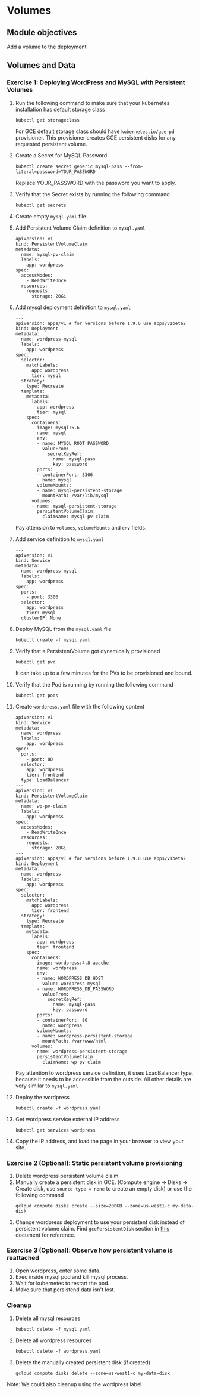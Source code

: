 Volumes
=======

Module objectives
-----------------

Add a volume to the deployment 

## Volumes and Data 

### Exercise 1: Deploying WordPress and MySQL with Persistent Volumes

1. Run the following command to make sure that your kubernetes installation has default storage class
    ```
    kubectl get storageclass
    ```
    For GCE default storage class should have `kubernetes.io/gce-pd` provisioner. This provisioner creates GCE persistent disks for any requested persistent volume.

1. Create a Secret for MySQL Password
    ```
    kubectl create secret generic mysql-pass --from-literal=password=YOUR_PASSWORD
    ```
    Replace YOUR_PASSWORD with the password you want to apply.

1. Verify that the Secret exists by running the following command
    ```
    kubectl get secrets
    ```

1. Create empty `mysql.yaml` file. 

1. Add Persistent Volume Claim definition to `mysql.yaml`
    ```
    apiVersion: v1
    kind: PersistentVolumeClaim
    metadata:
      name: mysql-pv-claim
      labels:
        app: wordpress
    spec:
      accessModes:
        - ReadWriteOnce
      resources:
        requests:
          storage: 20Gi
    ```
 
1. Add mysql deployment definition to `mysql.yaml`
    ```
    ---
    apiVersion: apps/v1 # for versions before 1.9.0 use apps/v1beta2
    kind: Deployment
    metadata:
      name: wordpress-mysql
      labels:
        app: wordpress
    spec:
      selector:
        matchLabels:
          app: wordpress
          tier: mysql
      strategy:
        type: Recreate
      template:
        metadata:
          labels:
            app: wordpress
            tier: mysql
        spec:
          containers:
          - image: mysql:5.6
            name: mysql
            env:
            - name: MYSQL_ROOT_PASSWORD
              valueFrom:
                secretKeyRef:
                  name: mysql-pass
                  key: password
            ports:
            - containerPort: 3306
              name: mysql
            volumeMounts:
            - name: mysql-persistent-storage
              mountPath: /var/lib/mysql
          volumes:
          - name: mysql-persistent-storage
            persistentVolumeClaim:
              claimName: mysql-pv-claim
    ```` 
    Pay attension to `volumes`, `volumeMounts` and `env` fields.

1. Add service definition to `mysql.yaml`
    ```
    ---
    apiVersion: v1
    kind: Service
    metadata:
      name: wordpress-mysql
      labels:
        app: wordpress
    spec:
      ports:
        - port: 3306
      selector:
        app: wordpress
        tier: mysql
      clusterIP: None
    ```

1. Deploy MySQL from the `mysql.yaml` file
    ```
    kubectl create -f mysql.yaml
    ```

1. Verify that a PersistentVolume got dynamically provisioned
    ```
    kubectl get pvc
    ```
    It can take up to a few minutes for the PVs to be provisioned and bound.

1. Verify that the Pod is running by running the following command
    ```
    kubectl get pods
    ```

1. Create `wordpress.yaml` file with the following content
    ```
    apiVersion: v1
    kind: Service
    metadata:
      name: wordpress
      labels:
        app: wordpress
    spec:
      ports:
        - port: 80
      selector:
        app: wordpress
        tier: frontend
      type: LoadBalancer
    ---
    apiVersion: v1
    kind: PersistentVolumeClaim
    metadata:
      name: wp-pv-claim
      labels:
        app: wordpress
    spec:
      accessModes:
        - ReadWriteOnce
      resources:
        requests:
          storage: 20Gi
    ---
    apiVersion: apps/v1 # for versions before 1.9.0 use apps/v1beta2
    kind: Deployment
    metadata:
      name: wordpress
      labels:
        app: wordpress
    spec:
      selector:
        matchLabels:
          app: wordpress
          tier: frontend
      strategy:
        type: Recreate
      template:
        metadata:
          labels:
            app: wordpress
            tier: frontend
        spec:
          containers:
          - image: wordpress:4.8-apache
            name: wordpress
            env:
            - name: WORDPRESS_DB_HOST
              value: wordpress-mysql
            - name: WORDPRESS_DB_PASSWORD
              valueFrom:
                secretKeyRef:
                  name: mysql-pass
                  key: password
            ports:
            - containerPort: 80
              name: wordpress
            volumeMounts:
            - name: wordpress-persistent-storage
              mountPath: /var/www/html
          volumes:
          - name: wordpress-persistent-storage
            persistentVolumeClaim:
              claimName: wp-pv-claim
    ```
    Pay attention to wordpress service definition, it uses LoadBalancer type, because it needs to be accessible from the outside. All other details are very similar to `mysql.yaml`

1. Deploy the wordpress
    ```
    kubectl create -f wordpress.yaml
    ```

1. Get wordpress service external IP address
    ```
    kubectl get services wordpress
    ```

1. Copy the IP address, and load the page in your browser to view your site.

### Exercise 2 (Optional): Static persistent volume provisioning 

1. Delete wordpress persistent volume claim. 
1. Manually create a persistent disk in GCE. (Compute engine -> Disks -> Create disk, use `source type = none` to create an empty disk) or use the following command
    ```
    gcloud compute disks create --size=200GB --zone=us-west1-c my-data-disk
    ```
1. Change wordpress deployment to use your persistent disk instead of persistent volume claim. Find `gcePersistentDisk` section in [this](https://kubernetes.io/docs/concepts/storage/volumes/) document for reference.

### Exercise 3 (Optional): Observe how persistent volume is reattached 

1. Open wordpress, enter some data.
1. Exec inside mysql pod and kill mysql process.
1. Wait for kubernetes to restart the pod.
1. Make sure that persistend data isn't lost.

### Cleanup

1. Delete all mysql resources
    ```
    kubectl delete -f mysql.yaml
    ```
    
1. Delete all wordpress resources
    ```
    kubectl delete -f wordpress.yaml
    ```
    
1. Delete the manually created persistent disk (if created)
    ```
    gcloud compute disks delete --zone=us-west1-c my-data-disk
    ```

Note: We could also cleanup using the wordpress label
